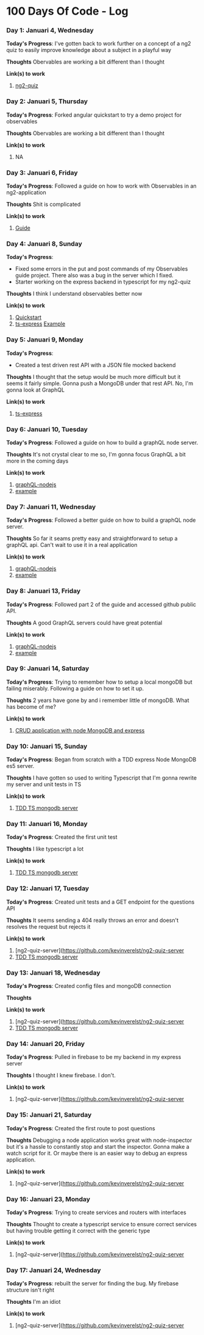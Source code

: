 # 100 Days Of Code - Log

### Day 1: Januari 4, Wednesday

**Today's Progress**: I've gotten back to work further on a concept of a ng2 quiz to easily improve knowledge about a subject in a playful way

**Thoughts** Obervables are working a bit different than I thought 

**Link(s) to work**
1. [ng2-quiz](https://github.com/kevinverelst/ng2-quiz)

### Day 2: Januari 5, Thursday

**Today's Progress**: Forked angular quickstart to try a demo project for observables 

**Thoughts** Obervables are working a bit different than I thought 

**Link(s) to work**
1. NA

### Day 3: Januari 6, Friday

**Today's Progress**: Followed a guide on how to work with Observables in an ng2-application 

**Thoughts** Shit is complicated 

**Link(s) to work**
1. [Guide](https://scotch.io/tutorials/angular-2-http-requests-with-observables)


### Day 4: Januari 8, Sunday

**Today's Progress**: 
- Fixed some errors in the put and post commands of my Observables guide project. 
There also was a bug in the server which I fixed.
- Starter working on the express backend in typescript for my ng2-quiz

**Thoughts** I think I understand observables better now

**Link(s) to work**
1. [Quickstart](https://github.com/kevinverelst/quickstart)
2. [ts-express](https://github.com/kevinverelst/ts-express) [Example](http://mherman.org/blog/2016/11/05/developing-a-restful-api-with-node-and-typescript/#.WHKR1bYrKJQ)

### Day 5: Januari 9, Monday

**Today's Progress**: 
- Created a test driven rest API with a JSON file mocked backend

**Thoughts** I thought that the setup would be much more difficult but it seems it fairly simple.
Gonna push a MongoDB under that rest API. No, I'm gonna look at GraphQL

**Link(s) to work**
1. [ts-express](https://github.com/kevinverelst/ts-express)

### Day 6: Januari 10, Tuesday

**Today's Progress**: Followed a guide on how to build a graphQL node server.

**Thoughts** It's not crystal clear to me so, I'm gonna focus GraphQL a bit more in the coming days

**Link(s) to work**
1. [graphQL-nodejs](https://github.com/kevinverelst/grapQL-nodejs)
2. [example](https://www.sitepoint.com/creating-graphql-server-nodejs-mongodb/)

### Day 7: Januari 11, Wednesday

**Today's Progress**: Followed a better guide on how to build a graphQL node server.

**Thoughts** So far it seams pretty easy and straightforward to setup a graphQL api. Can't wait to use it in a real application

**Link(s) to work**
1. [graphQL-nodejs](https://github.com/kevinverelst/grapQL-nodejs)
2. [example](https://edgecoders.com/graphql-learn-by-doing-part-1-of-3-9b04cadeacfa#.9jwy3gtqj)

### Day 8: Januari 13, Friday

**Today's Progress**: Followed part 2 of the guide and accessed github public API.

**Thoughts** A good GraphQL servers could have great potential

**Link(s) to work**
1. [graphQL-nodejs](https://github.com/kevinverelst/grapQL-nodejs)
2. [example](https://edgecoders.com/graphql-learn-by-doing-part-1-of-3-9b04cadeacfa#.9jwy3gtqj)

### Day 9: Januari 14, Saturday

**Today's Progress**: Trying to remember how to setup a local mongoDB but failing miserably. Following a guide on how to set it up.

**Thoughts** 2 years have gone by and i remember little of mongoDB. What has become of me?

**Link(s) to work**
1. [CRUD application with node MongoDB and express](https://zellwk.com/blog/crud-express-mongodb/)

### Day 10: Januari 15, Sunday

**Today's Progress**: Began from scratch with a TDD express Node MongoDB es5 server.

**Thoughts** I have gotten so used to writing Typescript that I'm gonna rewrite my server and unit tests in TS

**Link(s) to work**
1. [TDD TS mongodb server](http://mherman.org/blog/2016/11/05/developing-a-restful-api-with-node-and-typescript/#.WHtzxbYrKJQ)

### Day 11: Januari 16, Monday

**Today's Progress**: Created the first unit test 

**Thoughts** I like typescript a lot

**Link(s) to work**
1. [TDD TS mongodb server](http://mherman.org/blog/2016/11/05/developing-a-restful-api-with-node-and-typescript/#.WHtzxbYrKJQ)

### Day 12: Januari 17, Tuesday

**Today's Progress**: Created unit tests and a GET endpoint for the questions API

**Thoughts** It seems sending a 404 really throws an error and doesn't resolves the request but rejects it

**Link(s) to work**
1. [ng2-quiz-server](https://github.com/kevinverelst/ng2-quiz-server
2. [TDD TS mongodb server](http://mherman.org/blog/2016/11/05/developing-a-restful-api-with-node-and-typescript/#.WHtzxbYrKJQ)

### Day 13: Januari 18, Wednesday

**Today's Progress**: Created config files and mongoDB connection

**Thoughts** 

**Link(s) to work**
1. [ng2-quiz-server](https://github.com/kevinverelst/ng2-quiz-server
2. [TDD TS mongodb server](http://mherman.org/blog/2016/11/05/developing-a-restful-api-with-node-and-typescript/#.WHtzxbYrKJQ)

### Day 14: Januari 20, Friday

**Today's Progress**: Pulled in firebase to be my backend in my express server

**Thoughts** I thought I knew firebase. I don't.

**Link(s) to work**
1. [ng2-quiz-server](https://github.com/kevinverelst/ng2-quiz-server


### Day 15: Januari 21, Saturday

**Today's Progress**: Created the first route to post questions

**Thoughts** Debugging a node application works great with node-inspector but it's a hassle to constantly stop and start the inspector. Gonna make a watch script for it.
Or maybe there is an easier way to debug an express application. 

**Link(s) to work**
1. [ng2-quiz-server](https://github.com/kevinverelst/ng2-quiz-server

### Day 16: Januari 23, Monday

**Today's Progress**: Trying to create services and routers with interfaces

**Thoughts** Thought to create a typescript service to ensure correct services but having trouble getting it correct with the generic type

**Link(s) to work**
1. [ng2-quiz-server](https://github.com/kevinverelst/ng2-quiz-server

### Day 17: Januari 24, Wednesday

**Today's Progress**: rebuilt the server for finding the bug. My firebase structure isn't right

**Thoughts** I'm an idiot

**Link(s) to work**
1. [ng2-quiz-server](https://github.com/kevinverelst/ng2-quiz-server

